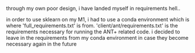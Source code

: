 through my own poor design, i have landed myself in requirements hell..

in order to use sklearn on my M1, i had to use a conda environment which is where 'full_requirements.txt' is from. 'client/ant/requirements.txt' is the requirements necessary for running the ANT+ related code. i decided to leave in the requirements from my conda environment in case they become necessary again in the future
